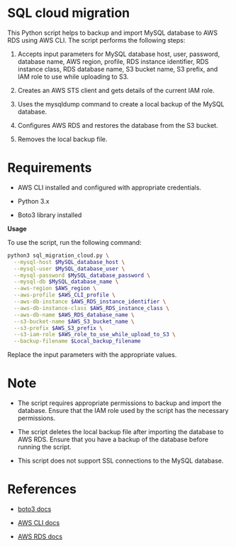 # SQL cloud migration

This Python script helps to backup and import MySQL database to AWS RDS using AWS CLI. The script performs the following steps:

1. Accepts input parameters for MySQL database host, user, password, database name, AWS region, profile, RDS instance identifier, RDS instance class, RDS database name, S3 bucket name, S3 prefix, and IAM role to use while uploading to S3.

2. Creates an AWS STS client and gets details of the current IAM role.

3. Uses the mysqldump command to create a local backup of the MySQL database.

4. Configures AWS RDS and restores the database from the S3 bucket.

5. Removes the local backup file.

# Requirements

* AWS CLI installed and configured with appropriate credentials.

* Python 3.x

* Boto3 library installed

**Usage**

To use the script, run the following command:
```bash
python3 sql_migration_cloud.py \
  --mysql-host $MySQL_database_host \
  --mysql-user $MySQL_database_user \
  --mysql-password $MySQL_database_password \
  --mysql-db $MySQL_database_name \
  --aws-region $AWS_region \
  --aws-profile $AWS_CLI_profile \
  --aws-db-instance $AWS_RDS_instance_identifier \
  --aws-db-instance-class $AWS_RDS_instance_class \
  --aws-db-name $AWS_RDS_database_name \
  --s3-bucket-name $AWS_S3_bucket_name \
  --s3-prefix $AWS_S3_prefix \
  --s3-iam-role $AWS_role_to_use_while_upload_to_S3 \
  --backup-filename $Local_backup_filename
```

Replace the input parameters with the appropriate values.

# Note

* The script requires appropriate permissions to backup and import the database. Ensure that the IAM role used by the script has the necessary permissions.

* The script deletes the local backup file after importing the database to AWS RDS. Ensure that you have a backup of the database before running the script.

* This script does not support SSL connections to the MySQL database.

# References

* [boto3 docs](https://boto3.amazonaws.com/v1/documentation/api/latest/index.html)

* [AWS CLI docs](https://aws.amazon.com/cli/)

* [AWS RDS docs](https://aws.amazon.com/rds/)
